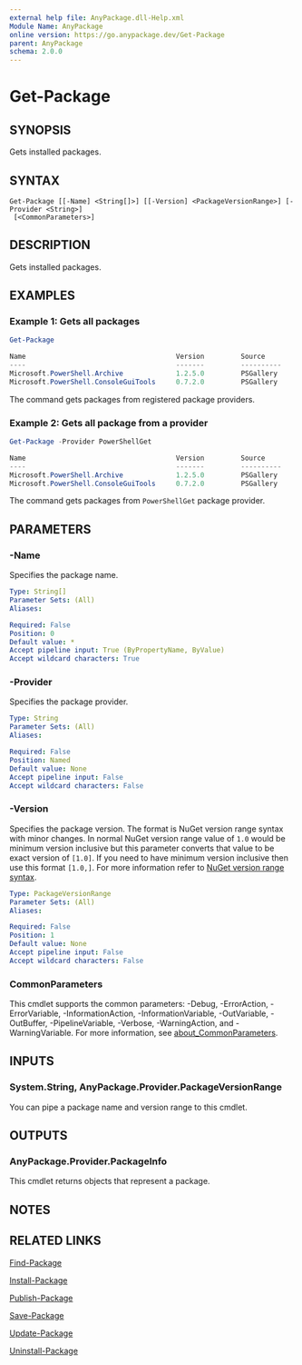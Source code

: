 ```yaml
---
external help file: AnyPackage.dll-Help.xml
Module Name: AnyPackage
online version: https://go.anypackage.dev/Get-Package
parent: AnyPackage
schema: 2.0.0
---
```


# Get-Package

## SYNOPSIS

Gets installed packages.

## SYNTAX

```text
Get-Package [[-Name] <String[]>] [[-Version] <PackageVersionRange>] [-Provider <String>]
 [<CommonParameters>]
```

## DESCRIPTION

Gets installed packages.

## EXAMPLES

### Example 1: Gets all packages

```powershell
Get-Package

Name                                     Version         Source               Provider
----                                     -------         ----------           --------
Microsoft.PowerShell.Archive             1.2.5.0         PSGallery            PowerShellGet
Microsoft.PowerShell.ConsoleGuiTools     0.7.2.0         PSGallery            PowerShellGet
```

The command gets packages from registered package providers.

### Example 2: Gets all package from a provider

```powershell
Get-Package -Provider PowerShellGet

Name                                     Version         Source               Provider
----                                     -------         ----------           --------
Microsoft.PowerShell.Archive             1.2.5.0         PSGallery            PowerShellGet
Microsoft.PowerShell.ConsoleGuiTools     0.7.2.0         PSGallery            PowerShellGet
```

The command gets packages from `PowerShellGet` package provider.

## PARAMETERS

### -Name

Specifies the package name.

```yaml
Type: String[]
Parameter Sets: (All)
Aliases:

Required: False
Position: 0
Default value: *
Accept pipeline input: True (ByPropertyName, ByValue)
Accept wildcard characters: True
```

### -Provider

Specifies the package provider.

```yaml
Type: String
Parameter Sets: (All)
Aliases:

Required: False
Position: Named
Default value: None
Accept pipeline input: False
Accept wildcard characters: False
```

### -Version

Specifies the package version. The format is NuGet version range syntax with
minor changes. In normal NuGet version range value of `1.0` would be minimum
version inclusive but this parameter converts that value to be exact version of
`[1.0]`. If you need to have minimum version inclusive then use this format
`[1.0,]`. For more information refer to
[NuGet version range syntax][nuget-syntax].

[nuget-syntax]: https://learn.microsoft.com/en-us/nuget/concepts/package-versioning#version-ranges

```yaml
Type: PackageVersionRange
Parameter Sets: (All)
Aliases:

Required: False
Position: 1
Default value: None
Accept pipeline input: False
Accept wildcard characters: False
```

### CommonParameters

This cmdlet supports the common parameters: -Debug, -ErrorAction,
-ErrorVariable, -InformationAction, -InformationVariable, -OutVariable,
-OutBuffer, -PipelineVariable, -Verbose, -WarningAction, and -WarningVariable.
For more information, see
[about_CommonParameters](http://go.microsoft.com/fwlink/?LinkID=113216).

## INPUTS

### System.String, AnyPackage.Provider.PackageVersionRange

You can pipe a package name and version range to this cmdlet.

## OUTPUTS

### AnyPackage.Provider.PackageInfo

This cmdlet returns objects that represent a package.

## NOTES

## RELATED LINKS

[Find-Package](Find-Package.md)

[Install-Package](Install-Package.md)

[Publish-Package](Publish-Package.md)

[Save-Package](Save-Package.md)

[Update-Package](Update-Package.md)

[Uninstall-Package](Uninstall-Package.md)
